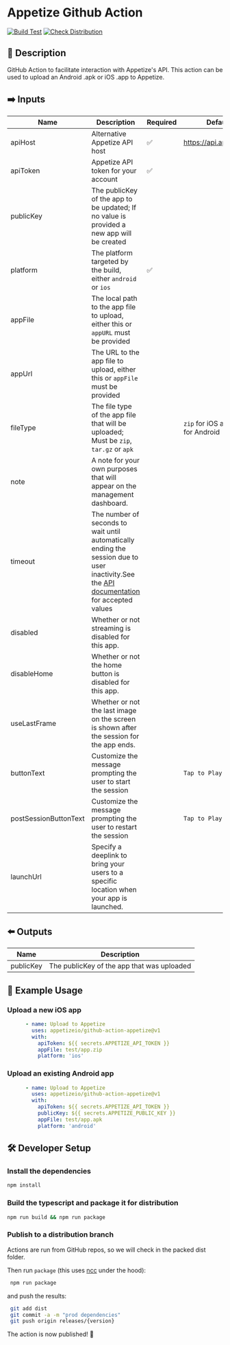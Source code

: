 # Appetize Github Action

[![Build Test](https://github.com/appetizeio/github-action-appetize/actions/workflows/test.yml/badge.svg)](https://github.com/appetizeio/github-action-appetize/actions/workflows/test.yml)
[![Check Distribution](https://github.com/appetizeio/github-action-appetize/actions/workflows/check-dist.yml/badge.svg)](https://github.com/appetizeio/github-action-appetize/actions/workflows/check-dist.yml)

## 📄 Description

GitHub Action to facilitate interaction with Appetize's API. This action can be used to upload an Android .apk or iOS .app to Appetize.

## :arrow_right: Inputs

| Name                  | Description                                                                                                                                                                                   | Required           | Default                             |
|-----------------------|-----------------------------------------------------------------------------------------------------------------------------------------------------------------------------------------------|--------------------|-------------------------------------|
| apiHost               | Alternative Appetize API host                                                                                                                                                                 | :white_check_mark: | https://api.appetize.io             |
| apiToken              | Appetize API token for your account                                                                                                                                                           | :white_check_mark: |                                     |
| publicKey             | The publicKey of the app to be updated; If no value is provided a new app will be created                                                                                                     |                    |                                     |
| platform              | The platform targeted by the build, either `android` or `ios`                                                                                                                                 | :white_check_mark: |                                     |
| appFile               | The local path to the app file to upload, either this or `appURL` must be provided                                                                                                            |                    |                                     |
| appUrl                | The URL to the app file to upload, either this or `appFile` must be provided                                                                                                                  |                    |                                     |
| fileType              | The file type of the app file that will be uploaded; Must be `zip`, `tar.gz` or `apk`                                                                                                         |                    | `zip` for iOS and `apk` for Android |
| note                  | A note for your own purposes that will appear on the management dashboard.                                                                                                                    |                    |                                     |
| timeout               | The number of seconds to wait until automatically ending the session due to user inactivity.See the [API documentation](https://docs.appetize.io/rest-api/create-new-app) for accepted values |                    |                                     |
| disabled              | Whether or not streaming is disabled for this app.                                                                                                                                            |                    |                                     |
| disableHome           | Whether or not the home button is disabled for this app.                                                                                                                                      |                    |                                     |
| useLastFrame          | Whether or not the last image on the screen is shown after the session for the app ends.                                                                                                      |                    |                                     |
| buttonText            | Customize the message prompting the user to start the session                                                                                                                                 |                    | `Tap to Play`                       |
| postSessionButtonText | Customize the message prompting the user to restart the session                                                                                                                               |                    | `Tap to Play`                       |
| launchUrl             | Specify a deeplink to bring your users to a specific location when your app is launched.                                                                                                      |                    |                                     |

## :arrow_left: Outputs
| Name      | Description                                |
|-----------|--------------------------------------------|
| publicKey | The publicKey of the app that was uploaded |

## :tractor: Example Usage

### Upload a new iOS app

```yaml
      - name: Upload to Appetize
        uses: appetizeio/github-action-appetize@v1
        with:
          apiToken: ${{ secrets.APPETIZE_API_TOKEN }}
          appFile: test/app.zip
          platform: 'ios'
```

### Upload an existing Android app

```yaml
      - name: Upload to Appetize
        uses: appetizeio/github-action-appetize@v1
        with:
          apiToken: ${{ secrets.APPETIZE_API_TOKEN }}
          publicKey: ${{ secrets.APPETIZE_PUBLIC_KEY }}
          appFile: test/app.apk
          platform: 'android'
```

## 🛠 Developer Setup

### Install the dependencies

```bash
npm install
```

### Build the typescript and package it for distribution

```bash
npm run build && npm run package
```

### Publish to a distribution branch

Actions are run from GitHub repos, so we will check in the packed dist folder. 

Then run `package` (this uses [ncc](https://github.com/vercel/ncc) under the hood):
```bash
 npm run package
 ```
and push the results:
```bash
 git add dist
 git commit -a -m "prod dependencies"
 git push origin releases/{version}
```

The action is now published! 🎉